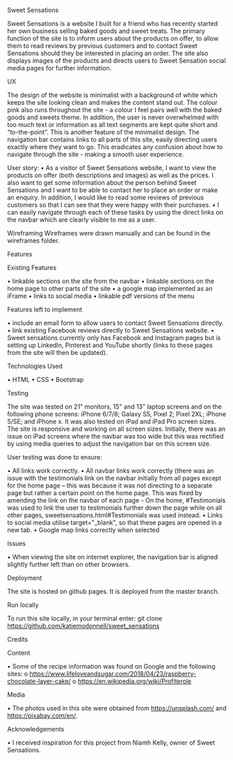 Sweet Sensations

Sweet Sensations is a website I built for a friend who has recently started her own business selling baked goods and sweet treats. The primary function of the site is to inform users about the products on offer, to allow them to read reviews by previous customers and to contact Sweet Sensations should they be interested in placing an order. The site also displays images of the products and directs users to Sweet Sensation social media pages for further information. 

UX

The design of the website is minimalist with a background of white which keeps the site looking clean and makes the content stand out. The colour pink also runs throughout the site - a colour I feel pairs well with the baked goods and sweets theme. In addition, the user is never overwhelmed with too much text or information as all text segments are kept quite short and “to-the-point”. This is another feature of the minimalist design.
The navigation bar contains links to all parts of this site, easily directing users exactly where they want to go. This eradicates any confusion about how to navigate through the site - making a smooth user experience.

User story:
•	As a visitor of Sweet Sensations website, I want to view the products on offer (both descriptions and images) as well as the prices. I also want to get some information about the person behind Sweet Sensations and I want to be able to contact her to place an order or make an enquiry. In addition, I would like to read some reviews of previous customers so that I can see that they were happy with their purchases.
•	I can easily navigate through each of these tasks by using the direct links on the navbar which are clearly visible to me as a user.

Wireframing
Wireframes were drawn manually and can be found in the wireframes folder.

Features

Existing Features

•	linkable sections on the site from the navbar
•	linkable sections on the home page to other parts of the site
•	a google map implemented as an iFrame
•	links to social media
•	linkable pdf versions of the menu 

Features left to implement

•	include an email form to allow users to contact Sweet Sensations directly.
•	link existing Facebook reviews directly to Sweet Sensations website.
•	Sweet sensations currently only has Facebook and Instagram pages but is setting up LinkedIn, Pinterest and YouTube shortly (links to these pages from the site will then be updated).

Technologies Used

•	HTML
•	CSS
•	Bootstrap

Testing

The site was tested on 21" monitors, 15" and 13" laptop screens and on the following phone screens: iPhone 6/7/8; Galaxy S5, Pixel 2; Pixel 2XL; iPhone 5/SE; and iPhone x. It was also tested on iPad and iPad Pro screen sizes. The site is responsive and working on all screen sizes. Initially, there was an issue on iPad screens where the navbar was too wide but this was rectified by using media queries to adjust the navigation bar on this screen size.

User testing was done to ensure:

•	All links work correctly.
•	All navbar links work correctly (there was an issue with the testimonials link on the navbar initially from all pages except for the home page – this was because it was not directing to a separate page but rather a certain point on the home page. This was fixed by amending the link on the navbar of each page - On the home, #Testimonials was used to link the user to testimonials further down the page while on all other pages, sweetsensations.html#Testimonials was used instead.
•	Links to social media utilise target="_blank", so that these pages are opened in a new tab. 
•	Google map links correctly when selected

Issues 

•	When viewing the site on internet explorer, the navigation bar is aligned slightly further left than on other browsers.

Deployment

The site is hosted on github pages.
It is deployed from the master branch.

Run locally

To run this site locally, in your terminal enter: git clone https://github.com/katiemodonnell/sweet_sensations 

Credits

Content

•	Some of the recipe information was found on Google and the following sites:
  o	https://www.lifeloveandsugar.com/2018/04/23/raspberry-chocolate-layer-cake/
  o	https://en.wikipedia.org/wiki/Profiterole

Media

•	The photos used in this site were obtained from https://unsplash.com/ and https://pixabay.com/en/. 

Acknowledgements

•	I received inspiration for this project from Niamh Kelly, owner of Sweet Sensations.
